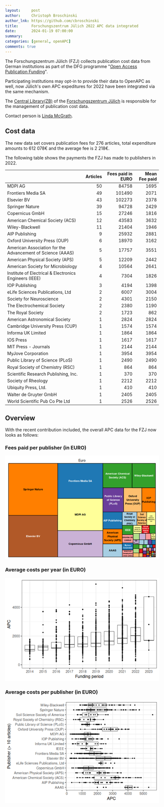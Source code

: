 ```yaml
---
layout:     post
author:     Christoph Broschinski
author_lnk: https://github.com/cbroschinski
title:      Forschungszentrum Jülich 2022 APC data integrated
date:       2024-01-19 07:00:00
summary:    
categories: [general, openAPC]
comments: true
---
```





The Forschungszentrum Jülich (FZJ) collects publication cost data from German institutions as part of the DFG programme "[Open Access Publication Funding](https://www.fz-juelich.de/en/zb/open-science/open-access/monitoring-dfg-oa-publication-funding)". 

Participating institutions may opt-in to provide their data to OpenAPC as well, now Jülich's own APC expeditures for 2022 have been integrated via the same mechanism.

The [Central Library(ZB)](http://www.fz-juelich.de/zb/EN/Home/home_node.html) of the [Forschungszentrum Jülich](http://www.fz-juelich.de/portal/DE/Home/home_node.html) is responsible for the management of publication cost data.

Contact person is [Linda McGrath](mailto:zb-copyright@fz-juelich.de).

## Cost data



The new data set covers publication fees for 276 articles, total expenditure amounts to 612 078€ and the average fee is 2 218€.

The following table shows the payments the FZJ has made to publishers in 2022.



|                                                           | Articles| Fees paid in EURO| Mean Fee paid|
|:----------------------------------------------------------|--------:|-----------------:|-------------:|
|MDPI AG                                                    |       50|             84758|          1695|
|Frontiers Media SA                                         |       49|            101490|          2071|
|Elsevier BV                                                |       43|            102273|          2378|
|Springer Nature                                            |       39|             94728|          2429|
|Copernicus GmbH                                            |       15|             27246|          1816|
|American Chemical Society (ACS)                            |       12|             43583|          3632|
|Wiley-Blackwell                                            |       11|             21404|          1946|
|AIP Publishing                                             |        9|             25932|          2881|
|Oxford University Press (OUP)                              |        6|             18970|          3162|
|American Association for the Advancement of Science (AAAS) |        5|             17757|          3551|
|American Physical Society (APS)                            |        5|             12209|          2442|
|American Society for Microbiology                          |        4|             10564|          2641|
|Institute of Electrical & Electronics Engineers (IEEE)     |        4|              7304|          1826|
|IOP Publishing                                             |        3|              4194|          1398|
|eLife Sciences Publications, Ltd                           |        2|              6007|          3004|
|Society for Neuroscience                                   |        2|              4301|          2150|
|The Electrochemical Society                                |        2|              2380|          1190|
|The Royal Society                                          |        2|              1723|           862|
|American Astronomical Society                              |        1|              2824|          2824|
|Cambridge University Press (CUP)                           |        1|              1574|          1574|
|Informa UK Limited                                         |        1|              1864|          1864|
|IOS Press                                                  |        1|              1617|          1617|
|MIT Press - Journals                                       |        1|              2144|          2144|
|MyJove Corporation                                         |        1|              3954|          3954|
|Public Library of Science (PLoS)                           |        1|              2490|          2490|
|Royal Society of Chemistry (RSC)                           |        1|               864|           864|
|Scientific Research Publishing, Inc.                       |        1|               370|           370|
|Society of Rheology                                        |        1|              2212|          2212|
|Ubiquity Press, Ltd.                                       |        1|               410|           410|
|Walter de Gruyter GmbH                                     |        1|              2405|          2405|
|World Scientific Pub Co Pte Ltd                            |        1|              2526|          2526|



## Overview

With the recent contribution included, the overall APC data for the FZJ now looks as follows:

### Fees paid per publisher (in EURO)

![plot of chunk tree_fzj_2024_01_19_full](/figure/tree_fzj_2024_01_19_full-1.png)

###  Average costs per year (in EURO)

![plot of chunk box_fzj_2024_01_19_year_full](/figure/box_fzj_2024_01_19_year_full-1.png)

###  Average costs per publisher (in EURO)

![plot of chunk box_fzj_2024_01_19_publisher_full](/figure/box_fzj_2024_01_19_publisher_full-1.png)
